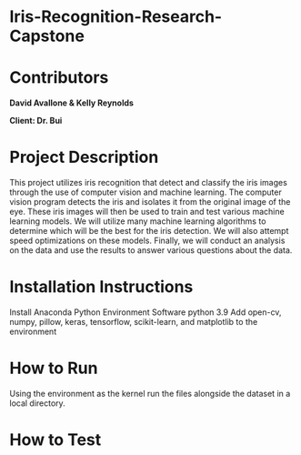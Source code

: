# Iris-Recognition-Research-Capstone

# Contributors
**David Avallone & Kelly Reynolds**

**Client: Dr. Bui**

# Project Description
This project utilizes iris recognition that detect and classify the iris images through the use of computer vision and machine learning. The computer vision program detects the iris and isolates it from the original image of the eye. These iris images will then be used to train and test various machine learning models. We will utilize many machine learning algorithms to determine which will be the best for the iris detection. We will also attempt speed optimizations on these models. Finally, we will conduct an analysis on the data and use the results to answer various questions about the data.

# Installation Instructions
Install Anaconda Python Environment Software
python 3.9
Add open-cv, numpy, pillow, keras, tensorflow, scikit-learn, and matplotlib to the environment
# How to Run
Using the environment as the kernel run the files alongside the dataset in a local directory.
# How to Test
